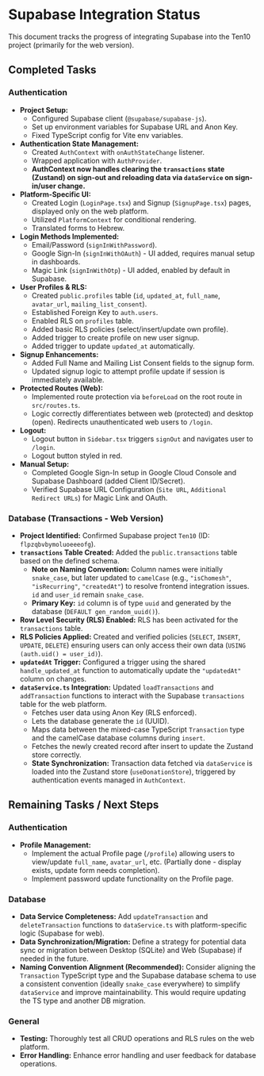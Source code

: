 # Supabase Integration Status

This document tracks the progress of integrating Supabase into the Ten10 project (primarily for the web version).

## Completed Tasks

### Authentication

- **Project Setup:**
  - Configured Supabase client (`@supabase/supabase-js`).
  - Set up environment variables for Supabase URL and Anon Key.
  - Fixed TypeScript config for Vite env variables.
- **Authentication State Management:**
  - Created `AuthContext` with `onAuthStateChange` listener.
  - Wrapped application with `AuthProvider`.
  - **AuthContext now handles clearing the `transactions` state (Zustand) on sign-out and reloading data via `dataService` on sign-in/user change.**
- **Platform-Specific UI:**
  - Created Login (`LoginPage.tsx`) and Signup (`SignupPage.tsx`) pages, displayed only on the web platform.
  - Utilized `PlatformContext` for conditional rendering.
  - Translated forms to Hebrew.
- **Login Methods Implemented:**
  - Email/Password (`signInWithPassword`).
  - Google Sign-In (`signInWithOAuth`) - UI added, requires manual setup in dashboards.
  - Magic Link (`signInWithOtp`) - UI added, enabled by default in Supabase.
- **User Profiles & RLS:**
  - Created `public.profiles` table (`id`, `updated_at`, `full_name`, `avatar_url`, `mailing_list_consent`).
  - Established Foreign Key to `auth.users`.
  - Enabled RLS on `profiles` table.
  - Added basic RLS policies (select/insert/update own profile).
  - Added trigger to create profile on new user signup.
  - Added trigger to update `updated_at` automatically.
- **Signup Enhancements:**
  - Added Full Name and Mailing List Consent fields to the signup form.
  - Updated signup logic to attempt profile update if session is immediately available.
- **Protected Routes (Web):**
  - Implemented route protection via `beforeLoad` on the root route in `src/routes.ts`.
  - Logic correctly differentiates between web (protected) and desktop (open). Redirects unauthenticated web users to `/login`.
- **Logout:**
  - Logout button in `Sidebar.tsx` triggers `signOut` and navigates user to `/login`.
  - Logout button styled in red.
- **Manual Setup:**
  - Completed Google Sign-In setup in Google Cloud Console and Supabase Dashboard (added Client ID/Secret).
  - Verified Supabase URL Configuration (`Site URL`, `Additional Redirect URLs`) for Magic Link and OAuth.

### Database (Transactions - Web Version)

- **Project Identified:** Confirmed Supabase project `Ten10` (ID: `flpzqbvbymoluoeeeofg`).
- **`transactions` Table Created:** Added the `public.transactions` table based on the defined schema.
  - **Note on Naming Convention:** Column names were initially `snake_case`, but later updated to `camelCase` (e.g., `"isChomesh"`, `"isRecurring"`, `"createdAt"`) to resolve frontend integration issues. `id` and `user_id` remain `snake_case`.
  - **Primary Key:** `id` column is of type `uuid` and generated by the database (`DEFAULT gen_random_uuid()`).
- **Row Level Security (RLS) Enabled:** RLS has been activated for the `transactions` table.
- **RLS Policies Applied:** Created and verified policies (`SELECT`, `INSERT`, `UPDATE`, `DELETE`) ensuring users can only access their own data (`USING (auth.uid() = user_id)`).
- **`updatedAt` Trigger:** Configured a trigger using the shared `handle_updated_at` function to automatically update the `"updatedAt"` column on changes.
- **`dataService.ts` Integration:** Updated `loadTransactions` and `addTransaction` functions to interact with the Supabase `transactions` table for the web platform.
  - Fetches user data using Anon Key (RLS enforced).
  - Lets the database generate the `id` (UUID).
  - Maps data between the mixed-case TypeScript `Transaction` type and the camelCase database columns during `insert`.
  - Fetches the newly created record after insert to update the Zustand store correctly.
  - **State Synchronization:** Transaction data fetched via `dataService` is loaded into the Zustand store (`useDonationStore`), triggered by authentication events managed in `AuthContext`.

## Remaining Tasks / Next Steps

### Authentication

- **Profile Management:**
  - Implement the actual Profile page (`/profile`) allowing users to view/update `full_name`, `avatar_url`, etc. (Partially done - display exists, update form needs completion).
  - Implement password update functionality on the Profile page.

### Database

- **Data Service Completeness:** Add `updateTransaction` and `deleteTransaction` functions to `dataService.ts` with platform-specific logic (Supabase for web).
- **Data Synchronization/Migration:** Define a strategy for potential data sync or migration between Desktop (SQLite) and Web (Supabase) if needed in the future.
- **Naming Convention Alignment (Recommended):** Consider aligning the `Transaction` TypeScript type and the Supabase database schema to use a consistent convention (ideally `snake_case` everywhere) to simplify `dataService` and improve maintainability. This would require updating the TS type and another DB migration.

### General

- **Testing:** Thoroughly test all CRUD operations and RLS rules on the web platform.
- **Error Handling:** Enhance error handling and user feedback for database operations.
